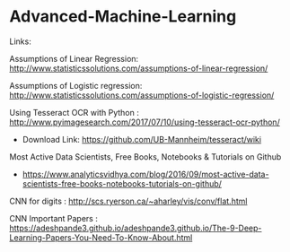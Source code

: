 # Advanced-Machine-Learning

Links: 

Assumptions of Linear Regression: http://www.statisticssolutions.com/assumptions-of-linear-regression/


Assumptions of Logistic regression: http://www.statisticssolutions.com/assumptions-of-logistic-regression/


Using Tesseract OCR with Python : http://www.pyimagesearch.com/2017/07/10/using-tesseract-ocr-python/
* Download Link: https://github.com/UB-Mannheim/tesseract/wiki


Most Active Data Scientists, Free Books, Notebooks & Tutorials on Github
* https://www.analyticsvidhya.com/blog/2016/09/most-active-data-scientists-free-books-notebooks-tutorials-on-github/


CNN for digits : http://scs.ryerson.ca/~aharley/vis/conv/flat.html

CNN Important Papers : https://adeshpande3.github.io/adeshpande3.github.io/The-9-Deep-Learning-Papers-You-Need-To-Know-About.html

